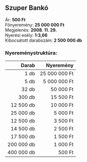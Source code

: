 ## Szuper Bankó

Ár: **500 Ft**<br/>
Főnyeremény: **25 000 000 Ft**<br/>
Megjelenés: **2008. 11. 29.**<br/>
Nyerési esély: **1:3,66**<br/>
Kibocsátott darabszám: **2 500 000 db**<br/>

### Nyereménystruktúra:
Darab|Nyeremény
---:|---:
1 db|25 000 000 Ft
5 db|5 000 000 Ft
32 db|50 000 Ft
300 db|15 500 Ft
12 500 db|10 000 Ft
25 000 db|5 000 Ft
12 500 db|3 500 Ft
14 500 db|2 500 Ft
17 500 db|1 500 Ft
200 000 db|1 000 Ft
400 000 db|500 Ft
